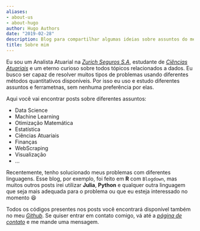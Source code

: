 ```yaml
---
aliases:
- about-us
- about-hugo
author: Hugo Authors
date: "2019-02-28"
description: Blog para compartilhar algumas ideias sobre assuntos do meu interesse
title: Sobre mim
---
```


Eu sou um Analista Atuarial na [*Zurich Seguros S.A*]((https://www.zurich.com/)), estudante de [*Ciências Atuariais*](https://www.beanactuary.org/) e um eterno curioso sobre todos tópicos relacionados a dados. Eu busco ser capaz de resolver muitos tipos de problemas usando diferentes métodos quantitativos disponíveis. Por isso eu uso e estudo diferentes assuntos e ferrametnas, sem nenhuma preferência por elas. 

Aqui você vai encontrar posts sobre diferentes assuntos:
* Data Science
* Machine Learning
* Otimização Matemática
* Estatística
* Ciências Atuariais
* Finanças
* WebScraping
* Visualização
* ...

Recentemente, tenho solucionado meus problemas com diferentes linguagens. Esse blog, por exemplo, foi feito em **R** com `Blogdown`, mas muitos outros posts irei utilizar **Julia**, **Python** e qualquer outra linguagem que seja mais adequada para o problema ou que eu esteja interessado no momento :satisfied:

Todos os códigos presentes nos posts você encontrará disponível também no meu [*Github*](https://github.com/AugustoCL). Se quiser entrar em contato comigo, vá até a [*página de contato*](../contact) e me mande uma mensagem.